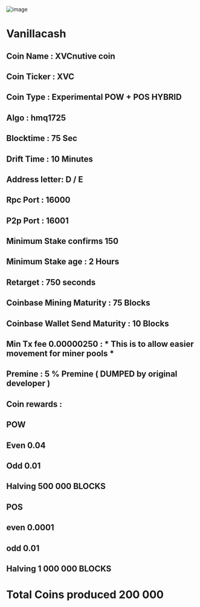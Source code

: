 ![image](https://github.com/MadCatMining/Vanillacash/blob/0f2bae7727bc98d63252f9727b35bf497b19eb49/src/qt/res/icons/vanillacash.png)
# Vanillacash

## Coin Name : XVCnutive coin
## Coin Ticker : XVC 
## Coin Type : Experimental POW + POS HYBRID
## Algo : hmq1725
## Blocktime : 75 Sec
## Drift Time : 10 Minutes
## Address letter: D / E
## Rpc Port : 16000 
## P2p Port : 16001
## Minimum Stake confirms 150
## Minimum Stake age : 2 Hours 
## Retarget : 750 seconds
## Coinbase Mining Maturity : 75 Blocks
## Coinbase Wallet Send Maturity : 10 Blocks
## Min Tx fee 0.00000250 : * This is to allow easier movement for miner pools * 
## Premine : 5 % Premine ( DUMPED by original developer )
## Coin rewards :
## POW  
## Even 0.04 
## Odd 0.01 
## Halving 500 000 BLOCKS
## POS 
## even 0.0001
## odd 0.01
## Halving 1 000 000 BLOCKS
# Total Coins produced 200 000

